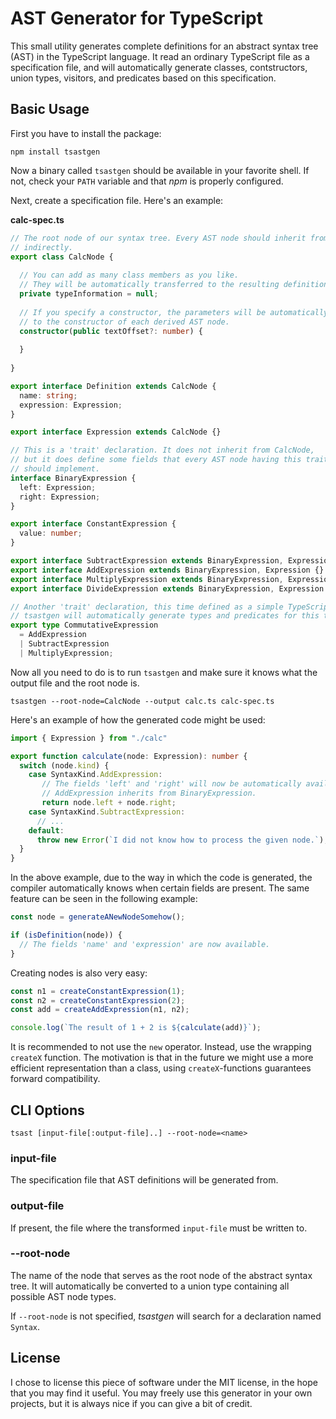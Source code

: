 AST Generator for TypeScript
============================

This small utility generates complete definitions for an abstract syntax tree
(AST) in the TypeScript language. It read an ordinary TypeScript file as
a specification file, and will automatically generate classes, contstructors,
union types, visitors, and predicates based on this specification.

## Basic Usage

First you have to install the package:

```
npm install tsastgen
````

Now a binary called `tsastgen` should be available in your favorite shell.
If not, check your `PATH` variable and that _npm_ is properly configured.

Next, create a specification file. Here's an example:

**calc-spec.ts**

```ts
// The root node of our syntax tree. Every AST node should inherit from it, either directly or
// indirectly.
export class CalcNode {
  
  // You can add as many class members as you like.
  // They will be automatically transferred to the resulting definitions file.
  private typeInformation = null;
  
  // If you specify a constructor, the parameters will be automatically appended
  // to the constructor of each derived AST node.
  constructor(public textOffset?: number) {
  
  }
  
}

export interface Definition extends CalcNode {
  name: string;
  expression: Expression;
}

export interface Expression extends CalcNode {}

// This is a 'trait' declaration. It does not inherit from CalcNode,
// but it does define some fields that every AST node having this trait
// should implement.
interface BinaryExpression {
  left: Expression;
  right: Expression;
}

export interface ConstantExpression {
  value: number;
}

export interface SubtractExpression extends BinaryExpression, Expression {}
export interface AddExpression extends BinaryExpression, Expression {}
export interface MultiplyExpression extends BinaryExpression, Expression {}
export interface DivideExpression extends BinaryExpression, Expression {}

// Another 'trait' declaration, this time defined as a simple TypeScript union type.
// tsastgen will automatically generate types and predicates for this trait.
export type CommutativeExpression 
  = AddExpression
  | SubtractExpression
  | MultiplyExpression;
```

Now all you need to do is to run `tsastgen` and make sure it knows what the output file and the root node is.

```
tsastgen --root-node=CalcNode --output calc.ts calc-spec.ts
```

Here's an example of how the generated code might be used:

```ts
import { Expression } from "./calc"

export function calculate(node: Expression): number {
  switch (node.kind) {
    case SyntaxKind.AddExpression:
       // The fields 'left' and 'right' will now be automatically available, since
       // AddExpression inherits from BinaryExpression.
       return node.left + node.right;
    case SyntaxKind.SubtractExpression:
      // ...
    default:
      throw new Error(`I did not know how to process the given node.`);
  }
}
```

In the above example, due to the way in which the code is generated, the compiler automatically knows
when certain fields are present. The same feature can be seen in the following example:

```ts
const node = generateANewNodeSomehow();

if (isDefinition(node)) {
  // The fields 'name' and 'expression' are now available.
}
```

Creating nodes is also very easy:

```ts
const n1 = createConstantExpression(1);
const n2 = createConstantExpression(2);
const add = createAddExpression(n1, n2);

console.log(`The result of 1 + 2 is ${calculate(add)}`);
```

It is recommended to not use the `new` operator. Instead, use the wrapping `createX` function.
The motivation is that in the future we might use a more efficient representation than a class,
using `createX`-functions guarantees forward compatibility.

## CLI Options

```
tsast [input-file[:output-file]..] --root-node=<name>
```

### input-file

The specification file that AST definitions will be generated from.

### output-file

If present, the file where the transformed `input-file` must be written to.

### --root-node

The name of the node that serves as the root node of the abstract syntax tree.
It will automatically be converted to a union type containing all possible AST node types.

If `--root-node` is not specified, _tsastgen_ will search for a declaration named `Syntax`.

## License

I chose to license this piece of software under the MIT license, in the hope that you may find it useful.
You may freely use this generator in your own projects, but it is always nice if you can give a bit of credit.


